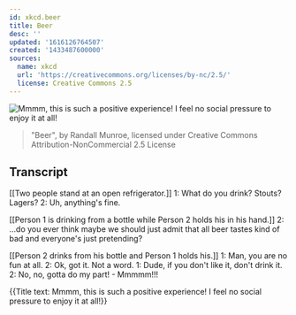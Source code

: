 ```yaml
---
id: xkcd.beer
title: Beer
desc: ''
updated: '1616126764507'
created: '1433487600000'
sources:
  name: xkcd
  url: 'https://creativecommons.org/licenses/by-nc/2.5/'
  license: Creative Commons 2.5
---
```

![Mmmm, this is such a positive experience! I feel no social pressure to enjoy it at all!](https://imgs.xkcd.com/comics/beer.png)
> "Beer", by Randall Munroe, licensed under Creative Commons Attribution-NonCommercial 2.5 License

## Transcript
[[Two people stand at an open refrigerator.]]
1: What do you drink? Stouts? Lagers?
2: Uh, anything's fine.

[[Person 1 is drinking from a bottle while Person 2 holds his in his hand.]]
2: ...do you ever think maybe we should just admit that all beer tastes kind of bad and everyone's just pretending?

[[Person 2 drinks from his bottle and Person 1 holds his.]]
1: Man, you are no fun at all.
2: Ok, got it. Not a word.
1: Dude, if you don't like it, don't drink it.
2: No, no, gotta do my part! - Mmmmm!!!

{{Title text: Mmmm, this is such a positive experience! I feel no social pressure to enjoy it at all!}}
